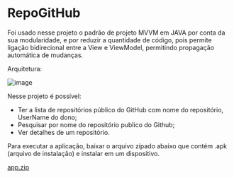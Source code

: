 # RepoGitHub

Foi usado nesse projeto o padrão de projeto MVVM em JAVA por conta da sua  modularidade, e por reduzir a quantidade de código, pois permite ligação bidirecional entre  a View e ViewModel, 
permitindo propagação automática de mudanças.



Arquitetura: 

![image](https://user-images.githubusercontent.com/2738131/103182759-98bbd500-488c-11eb-97d3-96f1b57a90fc.png)

Nesse projeto é possível:

- Ter a lista de repositórios público do GitHub com nome do repositório, UserName do dono;
- Pesquisar por nome do repositório publico do  Github;
- Ver detalhes de  um repositório.


Para executar a aplicação, baixar o arquivo zipado abaixo que contém  .apk (arquivo de instalação) e instalar em um dispositivo.

[app.zip](https://github.com/alvaroCoelho/RepoGitHub/files/5745528/app.zip)
